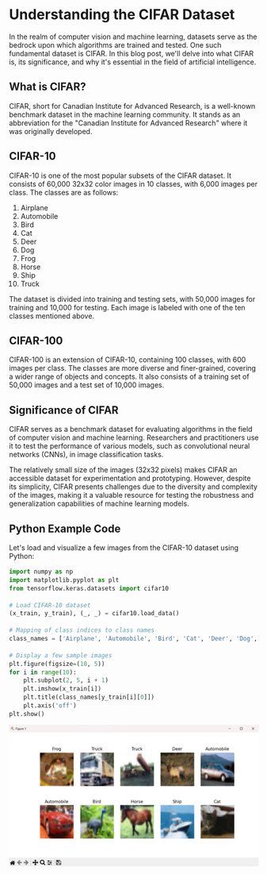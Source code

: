 # Understanding the CIFAR Dataset

In the realm of computer vision and machine learning, datasets serve as the bedrock upon which algorithms are trained and tested. One such fundamental dataset is CIFAR. In this blog post, we'll delve into what CIFAR is, its significance, and why it's essential in the field of artificial intelligence.

## What is CIFAR?

CIFAR, short for Canadian Institute for Advanced Research, is a well-known benchmark dataset in the machine learning community. It stands as an abbreviation for the "Canadian Institute for Advanced Research" where it was originally developed.

## CIFAR-10

CIFAR-10 is one of the most popular subsets of the CIFAR dataset. It consists of 60,000 32x32 color images in 10 classes, with 6,000 images per class. The classes are as follows:

1. Airplane
2. Automobile
3. Bird
4. Cat
5. Deer
6. Dog
7. Frog
8. Horse
9. Ship
10. Truck

The dataset is divided into training and testing sets, with 50,000 images for training and 10,000 for testing. Each image is labeled with one of the ten classes mentioned above.

## CIFAR-100

CIFAR-100 is an extension of CIFAR-10, containing 100 classes, with 600 images per class. The classes are more diverse and finer-grained, covering a wider range of objects and concepts. It also consists of a training set of 50,000 images and a test set of 10,000 images.

## Significance of CIFAR

CIFAR serves as a benchmark dataset for evaluating algorithms in the field of computer vision and machine learning. Researchers and practitioners use it to test the performance of various models, such as convolutional neural networks (CNNs), in image classification tasks.

The relatively small size of the images (32x32 pixels) makes CIFAR an accessible dataset for experimentation and prototyping. However, despite its simplicity, CIFAR presents challenges due to the diversity and complexity of the images, making it a valuable resource for testing the robustness and generalization capabilities of machine learning models.

## Python Example Code

Let's load and visualize a few images from the CIFAR-10 dataset using Python:

```python
import numpy as np
import matplotlib.pyplot as plt
from tensorflow.keras.datasets import cifar10

# Load CIFAR-10 dataset
(x_train, y_train), (_, _) = cifar10.load_data()

# Mapping of class indices to class names
class_names = ['Airplane', 'Automobile', 'Bird', 'Cat', 'Deer', 'Dog', 'Frog', 'Horse', 'Ship', 'Truck']

# Display a few sample images
plt.figure(figsize=(10, 5))
for i in range(10):
    plt.subplot(2, 5, i + 1)
    plt.imshow(x_train[i])
    plt.title(class_names[y_train[i][0]])
    plt.axis('off')
plt.show()
```

![CIFAR10](images/cifar10.png)

